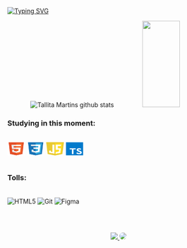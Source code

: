 [![Typing SVG](https://readme-typing-svg.herokuapp.com/?color=ff91a4&size=35&center=true&vCenter=true&width=1000&lines=Hello!+🙋🏻‍♀️;+My+name+is+Tallita+Martins;I'm+20+years+old;Be+Welcome!+:D)](https://git.io/typing-svg)

<div align="center">  
  <img width="49%" height="195px" src="https://github-readme-stats.vercel.app/api?username=tallitamartins&show_icons=true&count_private=true&hide_border=true&title_color=ff91a4&icon_color=ff91a4&text_color=c9d1d9&bg_color=0d1117" alt="Tallita Martins github stats" /> 
  <img width="41%" height="195px" src="https://github-readme-stats.vercel.app/api/top-langs/?username=tallitamartins&layout=compact&hide_border=true&title_color=ff91a4&text_color=ffffff&bg_color=0d1117" />
</div>

 <!-- ### Main skills: -->

  ### Studying in this moment:
<div style="display: inline_block"><br>
  <img align="center" alt="HTML5" height="30" width="40" src="https://raw.githubusercontent.com/devicons/devicon/master/icons/html5/html5-original.svg">
  <img align="center" alt="CSS" height="30" width="40" src="https://raw.githubusercontent.com/devicons/devicon/master/icons/css3/css3-original.svg">
  <img align="center" alt="Js" height="30" width="40" src="javascript-1.svg">
  <img align="center" alt="Ts" height="30" width="40" src="https://raw.githubusercontent.com/devicons/devicon/master/icons/typescript/typescript-plain.svg">
</div>

<br>

### Tolls:
<div style="display: inline_block"><br>
  <img align="center" alt="HTML5" height="30" width="40"
  <img align="center" alt="VSCode" height="30" width="40" src="https://cdn.jsdelivr.net/gh/devicons/devicon/icons/vscode/vscode-original.svg" />
  <img align="center" alt="Git" height="30" width="40" src="https://cdn.jsdelivr.net/gh/devicons/devicon/icons/git/git-original.svg" />
  <img align="center" alt="Figma" height="30" width="30" src="https://cdn.jsdelivr.net/gh/devicons/devicon/icons/figma/figma-original.svg" />
</div>

<br><br>

<div align="center"> 
  <a href="https://instagram.com/litt_artin" target="_blank"><img src="https://img.shields.io/badge/-Instagram-%23E4405F?style=for-the-badge&logo=instagram&logoColor=white"</a>
  <a href="https://www.linkedin.com/in/tallita-martins/" target="_blank"><img src="https://img.shields.io/badge/-LinkedIn-%230077B5?style=for-the-badge&logo=linkedin&logoColor=white" style="border-radius: 30px" target="_blank"></a> 
 </div>

